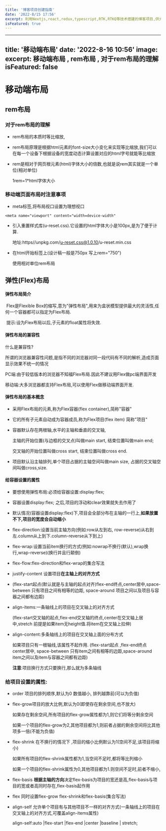 ```yaml
---
title: '博客项目创建指南'
date: '2022-8/15 17:56'
excerpt: 利用Nextjs,react,redux,typescript,RTK,RTKQ等技术搭建的博客项目,供大家参考指正
isFeatured: true
---
```


---
title: '移动端布局'
date: '2022-8-16 10:56'
image:
excerpt: 移动端布局 , rem布局 , 对于rem布局的理解
isFeatured: false
---

# 移动端布局

## rem布局

### 对于rem布局的理解

- rem布局的本质时等比缩放,

- rem布局原理是根据html元素的font-size大小变化来实现等比缩放,我们可以在每一个设备下根据设备的宽度动态计算设置对应的html字号就能等比缩放

- rem是相对于网页根元素(html)字体大小的倍数,也就是说rem其实就是一个单位(相对单位)

  1rem=1*html字体大小

### 移动端页面布局时注意事项

- meta标签,将布局视口设置为理想视口

```
<meta name="viewport" content="width=device-width"
```

- 引入重置样式库(u-reset.css).它设置的html字体大小是100px,是为了便于计算.

  地址:https//unpkg.com/u-reset.css@1.0.10/u-reset.min.css

- 在html开始标签上(设计稿一般是750px  写上rem="750")

  使用相对单位rem布局

## 弹性(FIex)布局

#### 弹性布局简介

​	Flex是Flexible Box的缩写,意为"弹性布局",用来为盒状模型提供最大的灵活性,任何一个容器都可以指定为Flex布局.

​	提示:设为Flex布局以后,子元素的float属性将失效.

#### 弹性布局的兼容性

什么是兼容性?

​	所谓的浏览器兼容性问题,是指不同的浏览器对同一段代码有不同的解析,造成页面显示效果不统一的情况

PC端:由于较低版本的浏览器不知福Flex布局.因此不建议用Flex做pc端界面开发

移动端:大多浏览器都支持Flex布局,可以使用Flex做移动端界面开发.

#### 弹性布局的基本概念

- 采用Flex布局的元素,称为Flex容器(flex container),简称"容器"

- 它的所有子元素自动成为容器成员,称为Flex项目(flex item) 简称"项目"

- 容器默认存在两根轴,水平的主轴和垂直的交叉轴,

  主轴的开始位置(与边框的交叉点)叫做main start, 结束位置叫做main end;

  交叉轴的开始位置叫做cross start, 结束位置叫做cross end.

- 项目默认沿主轴排列,单个项目占据的主轴空间叫做main size, 占据的交叉轴空间叫做cross,size.

#### 给容器设置的属性

- 要想使用弹性布局:必须给容器设置:display:flex;

- 容器设置display:flex; 之后,项目的浮动和clear效果就失去作用了

- 默认情况(容器设置display:flex)下,项目会全部分布在主轴的一行上,**如果放置不下,项目的宽度会自动缩小**

- flex-direction:设置当前主轴方向(例如:row从左到右, row-reverse)从右到左.column从上到下.column-reverse从下到上)

- flex-wrap:设置当前item换行的方式(例如:nowrap不换行(默认),wrap换行,wrap-reverse)(换行并且行颠倒)

- flex-flow:flex-direction和flex-wrap的集合写法

- justify-content 设置项目**在主轴上的对齐方式**

- (flex-start起点(默认就是与主轴的起点对齐)flex-end终点,center居中,space-between 只有项目之间有相等的边距, space-around  项目之间以及项目与容器之间都有边距)

- align-items:一条轴线上的项目在交叉轴上的对齐方式

  (flex-start交叉轴的起点,flex-end交叉轴的终点,center在交叉轴上居中,stretch 前提是如果item无height值.将item在交叉轴上拉伸)

- align-content:多条轴线上的项目在交叉轴上面的分布方式

  如果项目只有一根轴线,该属性不起作用. (flex-start起点 ,flex-end终点 center居中, space-between 只有item之间有相等的边距,space-around item之间以及item与容器之间都有边距)

  **注意**:项目换行方式只要换行,那么就为多条轴线

### 给项目设置的属性:

- order 项目的排列顺序,默认为0 数值越小, 排列越靠前(可以为负值)

- flex-grow项目的放大比例,默认为0(即使存在剩余空间,也不放大)

  如果存在剩余空间,所有项目的flex-grow属性都为1,则它们将等分剩余空间

  如果一个项目的flex-grow为2,其他项目都为1,则前者占据的剩余空间将比其他项多一倍(不能为负值)

- flex-shrink 在不换行的情况下 ,项目的缩小比例默认为1(空间不足,该项目将缩小)

  如果所有项目的flex-shrink属性都为1,当空间不足时,都将等比列缩小

  如果一个项目的flex-shrink属性为0,其他项目都为1.则空间不足时,前者不缩小,

- flex-basis **根据主轴的方向**决定flex-basis为项目的宽还是高,flex-basis与项目的宽或者高同时存在,flex-basis起作用

- flex 同时设置flex-grow flex-shrink和flex-basis(集合写法)

- align-self 允许单个项目有与其他项目不一样的对齐方式(一条轴线上的项目在交叉轴上的对齐方式,可覆盖align-items属性)

  align-self:auto  |flex-start  |flex-end  |center  |baseline | stretch;  

  